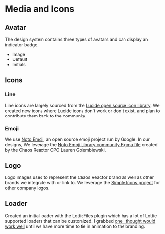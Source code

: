 # Media and Icons
## Avatar
The design system contains three types of avatars and can display an indicator badge.
* Image
* Default
* Initials
## Icons
### Line
Line icons are largely sourced from the [Lucide open source icon library](https://github.com/lucide-icons/lucide). We created new icons where Lucide icons don't work or don't exist, and plan to contribute them back to the community.
### Emoji
We use [Noto Emoji](https://github.com/googlefonts/noto-emoji), an open source emoji project run by Google. In our designs, We leverage the [Noto Emoji Library community Figma file](https://www.figma.com/community/file/1162541361730712423) created by the Chaos Reactor CPO Lauren Golembiewski.
## Logo
Logo images used to represent the Chaos Reactor brand as well as other brands we integrate with or link to. We leverage the [Simple Icons project](https://simpleicons.org/) for other company logos.
## Loader
Created an initial loader with the LottieFiles plugin which has a lot of Lottie supported loaders that can be customized. I grabbed [one I thought would work well](https://lottiefiles.com/99084-circle-loader) until we have more time to tie in animation to the branding. 
